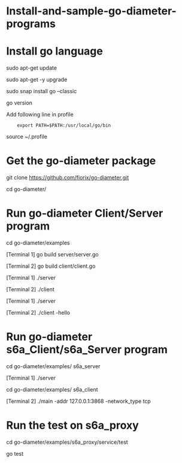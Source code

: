 # Install-and-sample-go-diameter-programs 

# Install go language 

sudo apt-get update 

sudo apt-get -y upgrade 

sudo snap install go –classic 

go version 

Add following line in profile 

		export PATH=$PATH:/usr/local/go/bin 

source ~/.profile 

# Get the go-diameter package 

git clone https://github.com/fiorix/go-diameter.git 

cd go-diameter/ 

# Run go-diameter Client/Server program 

cd go-diameter/examples  

[Terminal 1] go build server/server.go 

[Terminal 2] go build client/client.go 

[Terminal 1] ./server 

[Terminal 2] ./client 

[Terminal 1] ./server 

[Terminal 2] ./client -hello 

# Run go-diameter s6a_Client/s6a_Server program 

cd go-diameter/examples/ s6a_server 

[Terminal 1] ./server 

cd go-diameter/examples/ s6a_client 

[Terminal 2] ./main -addr 127.0.0.1:3868 -network_type tcp 

# Run the test on s6a_proxy 

cd go-diameter/examples/s6a_proxy/service/test 

go test 

 
